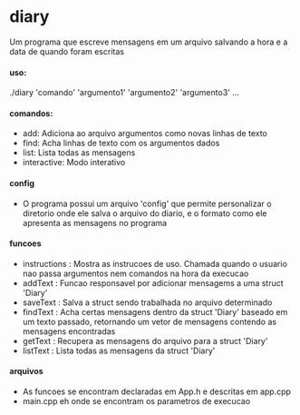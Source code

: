 # diary

Um programa que escreve mensagens em um arquivo salvando a hora e a data de quando foram escritas

#### uso: 
./diary 'comando' 'argumento1' 'argumento2' 'argumento3' ...

#### comandos:
  * add:  Adiciona ao arquivo argumentos como novas linhas de texto
  * find: Acha linhas de texto com os argumentos dados
  * list: Lista todas as mensagens
  * interactive: Modo interativo

#### config
  * O programa possui um arquivo 'config' que permite personalizar o diretorio onde ele salva o arquivo do diario, e o formato como ele apresenta as mensagens no programa

#### funcoes
  * instructions : Mostra as instrucoes de uso. Chamada quando o usuario nao passa argumentos nem comandos na hora da execucao
  * addText      : Funcao responsavel por adicionar mensagems a uma struct 'Diary'
  * saveText     : Salva a struct sendo trabalhada no arquivo determinado
  * findText     : Acha certas mensagens dentro da struct 'Diary' baseado em um texto passado, retornando um vetor de mensagens contendo as mensagens encontradas
  * getText      : Recupera as mensagens do arquivo para a struct 'Diary'
  * listText     : Lista todas as mensagens da struct 'Diary'
  
#### arquivos
  * As funcoes se encontram declaradas em App.h e descritas em app.cpp
  * main.cpp eh onde se encontram os parametros de execucao


  
